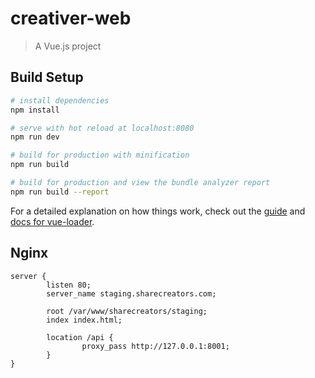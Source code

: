 # creativer-web

> A Vue.js project

## Build Setup

``` bash
# install dependencies
npm install

# serve with hot reload at localhost:8080
npm run dev

# build for production with minification
npm run build

# build for production and view the bundle analyzer report
npm run build --report
```

For a detailed explanation on how things work, check out the [guide](http://vuejs-templates.github.io/webpack/) and [docs for vue-loader](http://vuejs.github.io/vue-loader).


##  Nginx

```
server {
        listen 80;
        server_name staging.sharecreators.com;

        root /var/www/sharecreators/staging;
        index index.html;

        location /api {
                proxy_pass http://127.0.0.1:8001;
        }
}
```
